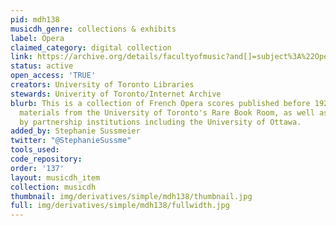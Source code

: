 ```yaml
---
pid: mdh138
musicdh_genre: collections & exhibits
label: Opera
claimed_category: digital collection
link: https://archive.org/details/facultyofmusic?and[]=subject%3A%22Operas%22
status: active
open_access: 'TRUE'
creators: University of Toronto Libraries
stewards: Univerity of Toronto/Internet Archive
blurb: This is a collection of French Opera scores published before 1923. It includes
  materials from the University of Toronto's Rare Book Room, as well as items contributed
  by partnership institutions including the University of Ottawa.
added_by: Stephanie Sussmeier
twitter: "@StephanieSussme"
tools_used:
code_repository:
order: '137'
layout: musicdh_item
collection: musicdh
thumbnail: img/derivatives/simple/mdh138/thumbnail.jpg
full: img/derivatives/simple/mdh138/fullwidth.jpg
---
```

